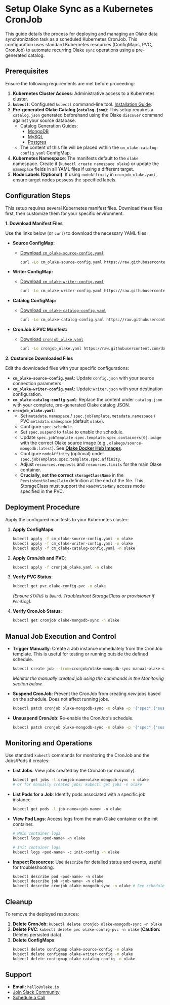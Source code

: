 # Setup Olake Sync as a Kubernetes CronJob

This guide details the process for deploying and managing an Olake data synchronization task as a scheduled Kubernetes CronJob. This configuration uses standard Kubernetes resources (ConfigMaps, PVC, CronJob) to automate recurring Olake `sync` operations using a pre-generated catalog.

## Prerequisites

Ensure the following requirements are met before proceeding:

1.  **Kubernetes Cluster Access**: Administrative access to a Kubernetes cluster.
2.  **`kubectl`**: Configured `kubectl` command-line tool. [Installation Guide](https://kubernetes.io/docs/tasks/tools/install-kubectl/).
3.  **Pre-generated Olake Catalog (`catalog.json`)**: This setup requires a `catalog.json` generated beforehand using the Olake `discover` command against your source database.
    *   Catalog Generation Guides:
        *   [MongoDB](https://olake.io/docs/getting-started/mongodb#step-2-generate-a-catalog-file)
        *   [MySQL](https://olake.io/docs/getting-started/mysql#step-2-generate-a-catalog-file)
        *   [Postgres](https://olake.io/docs/getting-started/postgres#step-2-generate-a-catalog-file)
    *   The content of this file will be placed within the `cm_olake-catalog-config.yaml` ConfigMap.
4.  **Kubernetes Namespace**: The manifests default to the `olake` namespace. Create it (`kubectl create namespace olake`) or update the `namespace` fields in all YAML files if using a different target.
5.  **Node Labels (Optional)**: If using `nodeAffinity` in `cronjob_olake.yaml`, ensure target nodes possess the specified labels.

## Configuration Steps

This setup requires several Kubernetes manifest files. Download these files first, then customize them for your specific environment.

**1. Download Manifest Files**

Use the links below (or `curl`) to download the necessary YAML files:

*   **Source ConfigMap:**
    *   [Download `cm_olake-source-config.yaml`](https://raw.githubusercontent.com/datazip-inc/olake-docs/refs/heads/master/kubernetes/cm_olake-source-config.yaml)
        ```bash
        curl -Lo cm_olake-source-config.yaml https://raw.githubusercontent.com/datazip-inc/olake-docs/refs/heads/master/kubernetes/cm_olake-source-config.yaml
        ```

*   **Writer ConfigMap:**
    *   [Download `cm_olake-writer-config.yaml`](https://raw.githubusercontent.com/datazip-inc/olake-docs/refs/heads/master/kubernetes/cm_olake-writer-config.yaml)
        ```bash
        curl -Lo cm_olake-writer-config.yaml https://raw.githubusercontent.com/datazip-inc/olake-docs/refs/heads/master/kubernetes/cm_olake-writer-config.yaml
        ```

*   **Catalog ConfigMap:**
    *   [Download `cm_olake-catalog-config.yaml`](https://raw.githubusercontent.com/datazip-inc/olake-docs/refs/heads/master/kubernetes/cm_olake-catalog-config.yaml)
        ```bash
        curl -Lo cm_olake-catalog-config.yaml https://raw.githubusercontent.com/datazip-inc/olake-docs/refs/heads/master/kubernetes/cm_olake-catalog-config.yaml
        ```

*   **CronJob & PVC Manifest:**
    *   [Download `cronjob_olake.yaml`](https://raw.githubusercontent.com/datazip-inc/olake-docs/refs/heads/master/kubernetes/cronjob_olake.yaml)
        ```bash
        curl -Lo cronjob_olake.yaml https://raw.githubusercontent.com/datazip-inc/olake-docs/refs/heads/master/kubernetes/cronjob_olake.yaml
        ```


**2. Customize Downloaded Files**

Edit the downloaded files with your specific configurations:

*   **`cm_olake-source-config.yaml`**: Update `config.json` with your source connection parameters.
*   **`cm_olake-writer-config.yaml`**: Update `writer.json` with your destination configuration.
*   **`cm_olake-catalog-config.yaml`**: Replace the content under `catalog.json` with your complete, pre-generated Olake catalog JSON.
*   **`cronjob_olake.yaml`**:
    *   Set `metadata.namespace` / `spec.jobTemplate.metadata.namespace` / PVC `metadata.namespace` (default `olake`).
    *   Configure `spec.schedule`.
    *   Set `spec.suspend` to `false` to enable the schedule.
    *   Update `spec.jobTemplate.spec.template.spec.containers[0].image` with the correct Olake source image (e.g., `olakego/source-mongodb:latest`). See **[Olake Docker Hub Images](https://hub.docker.com/u/olakego)**.
    *   Configure `nodeAffinity` (optional) under `spec.jobTemplate.spec.template.spec.affinity`.
    *   Adjust `resources.requests` and `resources.limits` for the main Olake container.
    *   **Crucially, set the correct `storageClassName`** in the `PersistentVolumeClaim` definition at the end of the file. This StorageClass must support the `ReadWriteMany` access mode specified in the PVC.

## Deployment Procedure

Apply the configured manifests to your Kubernetes cluster:

1.  **Apply ConfigMaps**:
    ```bash
    kubectl apply -f cm_olake-source-config.yaml -n olake
    kubectl apply -f cm_olake-writer-config.yaml -n olake
    kubectl apply -f cm_olake-catalog-config.yaml -n olake
    ```

2.  **Apply CronJob and PVC**:
    ```bash
    kubectl apply -f cronjob_olake.yaml -n olake
    ```

3.  **Verify PVC Status**:
    ```bash
    kubectl get pvc olake-config-pvc -n olake
    ```
    *(Ensure `STATUS` is `Bound`. Troubleshoot StorageClass or provisioner if `Pending`).*

4.  **Verify CronJob Status**:
    ```bash
    kubectl get cronjob olake-mongodb-sync -n olake
    ```

## Manual Job Execution and Control

*   **Trigger Manually**: Create a Job instance immediately from the CronJob template. This is useful for testing or running outside the defined schedule.
    ```bash
    kubectl create job --from=cronjob/olake-mongodb-sync manual-olake-sync-$(date +%s) -n olake
    ```
    *Monitor the manually created job using the commands in the Monitoring section below.*

*   **Suspend CronJob**: Prevent the CronJob from creating *new* jobs based on the schedule. Does not affect running jobs.
    ```bash
    kubectl patch cronjob olake-mongodb-sync -n olake -p '{"spec":{"suspend":true}}'
    ```

*   **Unsuspend CronJob**: Re-enable the CronJob's schedule.
    ```bash
    kubectl patch cronjob olake-mongodb-sync -n olake -p '{"spec":{"suspend":false}}'
    ```

## Monitoring and Operations

Use standard `kubectl` commands for monitoring the CronJob and the Jobs/Pods it creates:

*   **List Jobs**: View jobs created by the CronJob (or manually).
    ```bash
    kubectl get jobs -l cronjob-name=olake-mongodb-sync -n olake
    # Or for manually created jobs: kubectl get jobs -n olake
    ```

*   **List Pods for a Job**: Identify pods associated with a specific job instance.
    ```bash
    kubectl get pods -l job-name=<job-name> -n olake
    ```

*   **View Pod Logs**: Access logs from the main Olake container or the init container.
    ```bash
    # Main container logs
    kubectl logs <pod-name> -n olake

    # Init container logs
    kubectl logs <pod-name> -c init-config -n olake
    ```

*   **Inspect Resources**: Use `describe` for detailed status and events, useful for troubleshooting.
    ```bash
    kubectl describe pod <pod-name> -n olake
    kubectl describe job <job-name> -n olake
    kubectl describe cronjob olake-mongodb-sync -n olake # See schedule status/events
    ```

## Cleanup

To remove the deployed resources:

1.  **Delete CronJob**: `kubectl delete cronjob olake-mongodb-sync -n olake`
2.  **Delete PVC**: `kubectl delete pvc olake-config-pvc -n olake` (**Caution:** Deletes persisted data).
3.  **Delete ConfigMaps**:
    ```bash
    kubectl delete configmap olake-source-config -n olake
    kubectl delete configmap olake-writer-config -n olake
    kubectl delete configmap olake-catalog-config -n olake
    ```

## Support

*   **Email:** `hello@olake.io`
*   [Join Slack Community](https://olake.io/slack/)
*   [Schedule a Call](https://calendly.com/d/ckr6-g82-p9y/olake_discussion)
